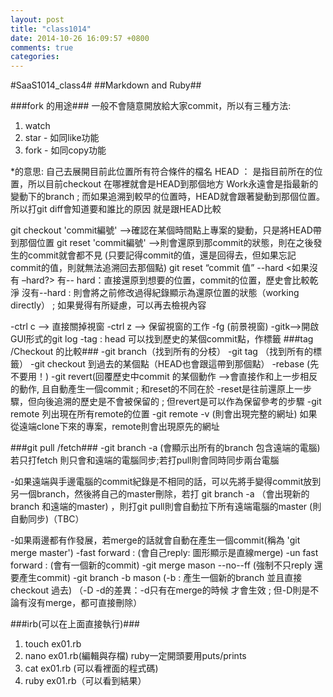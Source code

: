 ```yaml
---
layout: post
title: "class1014"
date: 2014-10-26 16:09:57 +0800
comments: true
categories: 
---
```

#SaaS1014_class4#
##Markdown and Ruby##

###fork 的用途###
一般不會隨意開放給大家commit，所以有三種方法:
1. watch  
2. star - 如同like功能  
3. fork - 如同copy功能  

*的意思: 自己去展開目前此位置所有符合條件的檔名
HEAD ： 是指目前所在的位置，所以目前checkout 在哪裡就會是HEAD到那個地方
Work永遠會是指最新的變動下的branch ; 而如果追溯到較早的位置時，HEAD就會跟著變動到那個位置。
所以打git diff會知道要和誰比的原因 就是跟HEAD比較

git checkout 'commit編號' -->確認在某個時間點上專案的變動，只是將HEAD帶到那個位置
git reset 'commit編號' -->則會還原到那commit的狀態，則在之後發生的commit就會都不見
(只要記得commit的值，還是回得去，但如果忘記commit的值，則就無法追溯回去那個點)
git reset “commit 值” --hard
<如果沒有 –hard?>
有-- hard：直接還原到想要的位置，commit的位置，歷史會比較乾淨
沒有--hard : 則會將之前修改過得紀錄顯示為還原位置的狀態（working directly） ; 如果覺得有所疑慮，可以再去檢視內容



-ctrl c -->  直接關掉視窗
-ctrl z --> 保留視窗的工作
-fg (前景視窗)
-gitk-->開啟GUI形式的git log 
-tag : head 可以找到歷史的某個commit點，作標籤
###tag /Checkout 的比較###
-git branch（找到所有的分枝）
-git tag （找到所有的標籤）
-git  checkout 到過去的某個點（HEAD也會跟這帶到那個點）
-rebase (先不要用！)
-git revert(回覆歷史中commit 的某個動作
-->會直接作和上一步相反的動作, 且自動產生一個commit ; 和reset的不同在於
-reset是往前還原上一步驟，但向後追溯的歷史是不會被保留的 ; 但revert是可以作為保留參考的步驟
-git remote
列出現在所有remote的位置
-git remote -v (則會出現完整的網址)
如果從遠端clone下來的專案，remote則會出現原先的網址

###git pull /fetch###
-git branch -a (會顯示出所有的branch  包含遠端的電腦)
若只打fetch 則只會和遠端的電腦同步;若打pull則會同時同步兩台電腦

-如果遠端與手邊電腦的commit紀錄是不相同的話，可以先將手變得commit放到另一個branch，然後將自己的master刪除，若打 git branch -a （會出現新的branch 和遠端的master) ，則打git pull則會自動拉下所有遠端電腦的master (則自動同步)（TBC）

-如果兩邊都有作發展，若merge的話就會自動在產生一個commit(稱為 'git merge master')
-fast forward : (會自己reply: 圖形顯示是直線merge)
-un fast forward : (會有一個新的commit)
-git merge mason --no--ff (強制不只reply 還要產生commit)
-git branch -b mason (-b : 產生一個新的branch 並且直接checkout 過去)
（-D -d的差異：-d只有在merge的時候 才會生效 ; 但-D則是不論有沒有merge，都可直接刪除）


###irb(可以在上面直接執行)###
1. touch ex01.rb
2. nano ex01.rb(編輯與存檔)
ruby一定開頭要用puts/prints
3. cat  ex01.rb (可以看裡面的程式碼)
4. ruby ex01.rb（可以看到結果）


